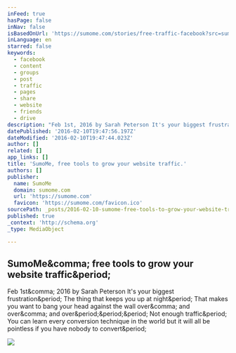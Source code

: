 ```yaml
---
inFeed: true
hasPage: false
inNav: false
isBasedOnUrl: 'https://sumome.com/stories/free-traffic-facebook?src=sumome-email-story-free-traffic-facebook'
inLanguage: en
starred: false
keywords:
  - facebook
  - content
  - groups
  - post
  - traffic
  - pages
  - share
  - website
  - friends
  - drive
description: "Feb 1st, 2016 by Sarah Peterson It's your biggest frustration. The thing that keeps you up at night. That makes you want to bang your head against the wall over, and over, and over... Not enough traffic. You can learn every conversion technique in the world but it will all be pointless if you have nobody to convert."
datePublished: '2016-02-10T19:47:56.197Z'
dateModified: '2016-02-10T19:47:44.023Z'
author: []
related: []
app_links: []
title: 'SumoMe, free tools to grow your website traffic.'
authors: []
publisher:
  name: SumoMe
  domain: sumome.com
  url: 'https://sumome.com'
  favicon: 'https://sumome.com/favicon.ico'
sourcePath: _posts/2016-02-10-sumome-free-tools-to-grow-your-website-traffic.md
published: true
_context: 'http://schema.org'
_type: MediaObject

---
```

<article style=""><h1>SumoMe&amp;comma; free tools to grow your website traffic&amp;period;</h1><p>Feb 1st&amp;comma; 2016 by Sarah Peterson It's your biggest frustration&amp;period; The thing that keeps you up at night&amp;period; That makes you want to bang your head against the wall over&amp;comma; and over&amp;comma; and over&amp;period;&amp;period;&amp;period; Not enough traffic&amp;period; You can learn every conversion technique in the world but it will all be pointless if you have nobody to convert&amp;period;</p><img src="https://sumome-media.s3.amazonaws.com/storyimages/d0416af1-faf8-4401-a27c-72f27034107d" /></article>